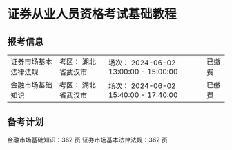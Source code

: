 # 证券从业人员资格考试基础教程



## 报考信息

|            |            |                                    |     |
| ---------- | ---------- | ---------------------------------- | --- |
| 证券市场基本法律法规 | 考区： 湖北省武汉市 | 场次： 2024-06-02 13:00:00 - 15:00:00 | 已缴费 |
| 金融市场基础知识   | 考区： 湖北省武汉市 | 场次： 2024-06-02 15:40:00 - 17:40:00 | 已缴费 |


## 备考计划

金融市场基础知识：362 页
证券市场基本法律法规：362 页
